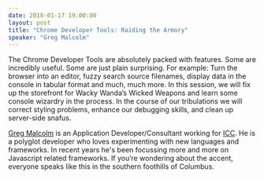 ```yaml
---
date: 2018-01-17 19:00:00
layout: post
title: "Chrome Developer Tools: Raiding the Armory"
speaker: "Greg Malcolm"
---
```


The Chrome Developer Tools are absolutely packed with features. Some are incredibly useful. Some are just plain
surprising. For example: Turn the browser into an editor, fuzzy search source filenames, display data in the console in
tabular format and much, much more. In this session, we will fix up the storefront for Wacky Wanda’s Wicked Weapons and
learn some console wizardry in the process. In the course of our tribulations we will correct styling problems, enhance
our debugging skills, and clean up server-side snafus.

[Greg Malcolm](https://twitter.com/gregmalcolm) is an Application Developer/Consultant working for
[ICC](https://icctechnology.com/). He is a polyglot developer who loves experimenting with new languages and frameworks.
In recent years he's been focussing more and more on Javascript related frameworks. If you’re wondering about the
accent, everyone speaks like this in the southern foothills of Columbus.
